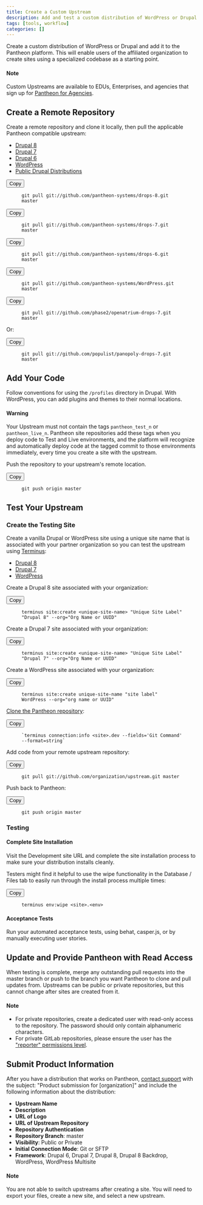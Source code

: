 ```yaml
---
title: Create a Custom Upstream
description: Add and test a custom distribution of WordPress or Drupal on the Pantheon website management platform.
tags: [tools, workflow]
categories: []
---
```

Create a custom distribution of WordPress or Drupal and add it to the Pantheon platform. This will enable users of the affiliated organization to create sites using a specialized codebase as a starting point.

<div class="alert alert-info" role="alert">
<h4 class="info">Note</h4>
<p>Custom Upstreams are available to EDUs, Enterprises, and agencies that sign up for <a href="https://pantheon.io/agencies/pantheon-for-agencies">Pantheon for Agencies</a>.</p></div>

## Create a Remote Repository

Create a remote repository and clone it locally, then pull the applicable Pantheon compatible upstream:
<!-- Nav tabs -->
<ul class="nav nav-tabs" role="tablist">
  <li id="d8tab" role="presentation" class="active"><a href="#d8" aria-controls="d8" role="tab" data-toggle="tab">Drupal 8</a></li>
  <li id="d7tab" role="presentation"><a href="#d7" aria-controls="d7" role="tab" data-toggle="tab">Drupal 7</a></li>
  <li id="d6tab" role="presentation"><a href="#d6" aria-controls="d6" role="tab" data-toggle="tab">Drupal 6</a></li>
  <li id="wptab" role="presentation"><a href="#wp" aria-controls="wp" role="tab" data-toggle="tab">WordPress</a></li>
  <li id="distributiontab" role="presentation"><a href="#distribution" aria-controls="distribution" role="tab" data-toggle="tab">Public Drupal Distributions</a></li>
</ul>

<!-- Tab panes -->
<div class="tab-content">

  <!-- Drupal Content -->
  <div role="tabpanel" class="tab-pane active" id="d8">
    <div class="copy-snippet">
      <button class="btn btn-default btn-clippy" data-clipboard-target="#git-pull-drops-8">Copy</button>
      <figure><pre id="git-pull-drops-8"><code class="command nohighlight" data-lang="bash">git pull git://github.com/pantheon-systems/drops-8.git master</code></pre></figure>
    </div>
  </div>

  <div role="tabpanel" class="tab-pane" id="d7">
    <div class="copy-snippet">
      <button class="btn btn-default btn-clippy" data-clipboard-target="#git-pull-drops-7">Copy</button>
      <figure><pre id="git-pull-drops-7"><code class="command nohighlight" data-lang="bash">git pull git://github.com/pantheon-systems/drops-7.git master</code></pre></figure>
    </div>
  </div>

  <div role="tabpanel" class="tab-pane" id="d6">
    <div class="copy-snippet">
      <button class="btn btn-default btn-clippy" data-clipboard-target="#git-pull-drops-6">Copy</button>
      <figure><pre id="git-pull-drops-6"><code class="command nohighlight" data-lang="bash">git pull git://github.com/pantheon-systems/drops-6.git master</code></pre></figure>
    </div>
  </div>

  <div role="tabpanel" class="tab-pane" id="wp">
    <div class="copy-snippet">
      <button class="btn btn-default btn-clippy" data-clipboard-target="#git-pull-wp">Copy</button>
      <figure><pre id="git-pull-wp"><code class="command nohighlight" data-lang="bash">git pull git://github.com/pantheon-systems/WordPress.git master</code></pre></figure>
    </div>
  </div>

  <div role="tabpanel" class="tab-pane" id="distribution">
    <div class="copy-snippet">
      <button class="btn btn-default btn-clippy" data-clipboard-target="#git-pull-distribution-openatrium">Copy</button>
      <figure><pre id="git-pull-distribution-openatrium"><code class="command nohighlight" data-lang="bash">git pull git://github.com/phase2/openatrium-drops-7.git master</code></pre></figure>
    </div>
    <p>Or:</p>
    <div class="copy-snippet">
      <button class="btn btn-default btn-clippy" data-clipboard-target="#git-pull-distribution-panopoly">Copy</button>
      <figure><pre id="git-pull-distribution-panopoly"><code class="command nohighlight" data-lang="bash">git pull git://github.com/populist/panopoly-drops-7.git master</code></pre></figure>
    </div>
  </div>
<!-- end tab-content -->
</div>

## Add Your Code

Follow conventions for using the `/profiles` directory in Drupal. With WordPress, you can add plugins and themes to their normal locations.

<div class="alert alert-danger"><h4 class="info">Warning</h4><p>Your Upstream must not contain the tags <code>pantheon_test_n</code> or <code>pantheon_live_n</code>. Pantheon site repositories add these tags when you deploy code to Test and Live environments, and the platform will recognize and automatically deploy code at the tagged commit to those environments immediately, every time you create a site with the upstream.</p></div>

Push the repository to your upstream's remote location.

<div class="copy-snippet">
  <button class="btn btn-default btn-clippy" data-clipboard-target="#push-upstream-origin-master">Copy</button>
  <figure><pre id="push-upstream-origin-master"><code class="command nohighlight" data-lang="bash">git push origin master</code></pre></figure>
</div>

## Test Your Upstream

### Create the Testing Site

Create a vanilla Drupal or WordPress site using a unique site name that is associated with your partner organization so you can test the upstream using [Terminus](/docs/terminus/):


<ul class="nav nav-tabs" role="tablist">
  <li id="drupal8tab" role="presentation" class="active"><a href="#drupal8" aria-controls="drupal8" role="tab" data-toggle="tab">Drupal 8</a></li>
  <li id="drupal7tab" role="presentation"><a href="#drupal7" aria-controls="drupal7" role="tab" data-toggle="tab">Drupal 7</a></li>    
  <li id="wp-newtab" role="presentation"><a href="#wp-new" aria-controls="wp-new" role="tab" data-toggle="tab">WordPress</a></li>
</ul>
<div class="tab-content">
    <div role="tabpanel" class="tab-pane active" id="drupal8">
    <!-- Drupal Content -->
    <p class="instruction">Create a Drupal 8 site associated with your organization:</p>
    <div class="copy-snippet">
    <button class="btn btn-default btn-clippy" data-clipboard-target="#vanilla-site-drupal-8">Copy</button>
    <figure><pre id="vanilla-site-drupal-8"><code class="command nohighlight" data-lang="bash">terminus site:create &lt;unique-site-name&gt; "Unique Site Label" "Drupal 8" --org="Org Name or UUID"</code></pre></figure>
    </div>
  </div>
  <div role="tabpanel" class="tab-pane" id="drupal7">
    <!-- Drupal Content -->
    <p class="instruction">Create a Drupal 7 site associated with your organization:</p>
    <div class="copy-snippet">
    <button class="btn btn-default btn-clippy" data-clipboard-target="#vanilla-site-drupal-7">Copy</button>
    <figure><pre id="vanilla-site-drupal-7"><code class="command nohighlight" data-lang="bash">terminus site:create &lt;unique-site-name&gt; "Unique Site Label" "Drupal 7" --org="Org Name or UUID"</code></pre></figure>
    </div>
  </div>
  <div role="tabpanel" class="tab-pane" id="wp-new">
    <!-- WordPress Content -->
    <p class="instruction">Create a WordPress site associated with your organization:</p>
    <div class="copy-snippet">
    <button class="btn btn-default btn-clippy" data-clipboard-target="#vanilla-site-wordpress">Copy</button>
    <figure><pre id="vanilla-site-wordpress"><code class="command nohighlight" data-lang="bash">terminus site:create unique-site-name "site label" WordPress --org="org name or UUID"</code></pre></figure>
    </div>
  </div>
</div>

[Clone the Pantheon repository](/docs/git/#clone-your-site-codebase):

<div class="copy-snippet">
  <button class="btn btn-default btn-clippy" data-clipboard-target="#clone-pantheon-repository">Copy</button>
  <figure><pre id="clone-pantheon-repository"><code class="command nohighlight" data-lang="bash">`terminus connection:info &lt;site&gt;.dev --fields='Git Command' --format=string`</code></pre></figure>
</div>

Add code from your remote upstream repository:

<div class="copy-snippet">
  <button class="btn btn-default btn-clippy" data-clipboard-target="#pull-upstream">Copy</button>
  <figure><pre id="pull-upstream"><code class="command nohighlight" data-lang="bash">git pull git://github.com/organization/upstream.git master</code></pre></figure>
</div>

Push back to Pantheon:

<div class="copy-snippet">
  <button class="btn btn-default btn-clippy" data-clipboard-target="#push-origin-master">Copy</button>
  <figure><pre id="push-origin-master"><code class="command nohighlight" data-lang="bash">git push origin master</code></pre></figure>
</div>

### Testing

#### Complete Site Installation

Visit the Development site URL and complete the site installation process to make sure your distribution installs cleanly.

Testers might find it helpful to use the wipe functionality in the Database / Files tab to easily run through the install process multiple times:

<div class="copy-snippet">
  <button class="btn btn-default btn-clippy" data-clipboard-target="#terminus-env-wipe">Copy</button>
  <figure><pre id="terminus-env-wipe"><code class="command nohighlight" data-lang="bash">terminus env:wipe &lt;site&gt;.&lt;env&gt;</code></pre></figure>
</div>

#### Acceptance Tests

Run your automated acceptance tests, using behat, casper.js, or by manually executing user stories.

## Update and Provide Pantheon with Read Access

When testing is complete, merge any outstanding pull requests into the master branch or push to the branch you want Pantheon to clone and pull updates from. Upstreams can be public or private repositories, but this cannot change after sites are created from it.
<div class="alert alert-info" role="alert">
<h4 class="info">Note</h4>
  <ul>
    <li>For private repositories, create a dedicated user with read-only access to the repository. The password should only contain alphanumeric characters.</li>
    <li>For private GitLab repositories, please ensure the user has the <a href="https://docs.gitlab.com/ce/user/permissions.html#permissions">"reporter" permissions level</a>.</li>
  </ul>
</div>

## Submit Product Information

After you have a distribution that works on Pantheon, [contact support](/docs/getting-support) with the subject: "Product submission for [organization]" and include the following information about the distribution:

- **Upstream Name**
- **Description** <a rel="popover" data-proofer-ignore data-toggle="tooltip" data-html="true" data-title="Optional" data-content="If provided, this will display in the upstream listing when creating a site. Less than 200 characters, basic HTML allowed."><em class="fa fa-info-circle"></em></a>
- **URL of Logo** <a rel="popover" data-proofer-ignore data-toggle="tooltip" data-html="true" data-title="Optional" data-content="If provided, this will display in the upstream listing when creating a site. Recommended size is 70x80px"><em class="fa fa-info-circle"></em></a>
- **URL of Upstream Repository**
- **Repository Authentication** <a rel="popover" data-proofer-ignore data-toggle="tooltip" data-html="true" data-title="Privately Hosted Repositories Only" data-content="Create a dedicated user with read-only access and provide username:password or a token if supported by your repository hosting provider."><em class="fa fa-info-circle"></em></a>
- **Repository Branch**: master
- **Visibility**: Public <a rel="popover" data-proofer-ignore data-toggle="tooltip" data-html="true" data-content="Allow this upstream to be used by any Pantheon user."><em class="fa fa-info-circle"></em></a> or Private <a rel="popover" data-proofer-ignore data-toggle="tooltip" data-html="true" data-content="Restrict access to members of your organization for this upstream."><em class="fa fa-info-circle"></em></a>
- **Initial Connection Mode**: Git or SFTP
- **Framework**: Drupal 6, Drupal 7, Drupal 8, Drupal 8 Backdrop, WordPress, WordPress Multisite

<div class="alert alert-info" role="alert">
<h4 class="info">Note</h4>
<p>You are not able to switch upstreams after creating a site. You will need to export your files, create a new site, and select a new upstream.</p></div>
